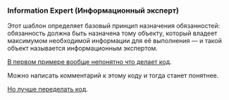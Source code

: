 ### Information Expert (Информационный эксперт)

Этот шаблон определяет базовый принцип назначения обязанностей: обязанность должна быть назначена тому объекту, 
который владеет максимумом необходимой информации для её выполнения — и такой объект называется информационным экспертом.

[В первом примере вообще непонятно что делает код](./demo01.php).

Можно написать комментарий к этому коду и тогда станет понятнее.

[Но лучше переделать код](./demo09.php).